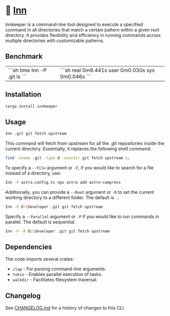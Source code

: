 # 🍺 [Inn]

Innkeeper is a command-line tool designed to execute a specified command in all
directories that match a certain pattern within a given root directory. It
provides flexibility and efficiency in running commands across multiple
directories with customizable patterns.

[Inn]: https://crates.io/crates/innkeeper

## Benchmark

<table>
	<tr>
		<td>
```sh
time Inn -P .git ls
```</td>
		<td>
		```sh
real 0m9.441s
user 0m0.030s
sys 0m0.046s
```
</td>
	</tr>
</table>

## Installation

```sh
cargo install innkeeper
```

## Usage

```sh
Inn .git git fetch upstream
```

This command will fetch from upstream for all the .git repositories inside the
current directory. Essentially, it replaces the following shell command:

```sh
find -iname .git -type d -execdir git fetch upstream \;
```

To specify a `--File` argument or `-F`, if you would like to search for a file
instead of a directory, use:

```sh
Inn -F astro.config.ts npx astro add astro-compress
```

Additionally, you can provide a `--Root` argument or `-R` to set the current
working directory to a different folder. The default is `.`.

```sh
Inn -R D:\Developer .git git fetch upstream
```

Specify a `--Parallel` argument or `-P` if you would like to run commands in
parallel. The default is sequential.

```sh
Inn -P -R D:\Developer .git git fetch upstream
```

## Dependencies

The code imports several crates:

-   `clap` - For parsing command-line arguments.
-   `tokio` - Enables parallel execution of tasks.
-   `walkdir` - Facilitates filesystem traversal.

## Changelog

See [CHANGELOG.md](CHANGELOG.md) for a history of changes to this CLI.
